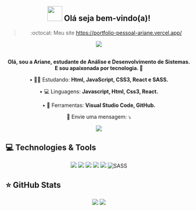 <span align="center">

## <img src="https://i.imgur.com/0hdZ65D.gif" width="40px"> Olá seja bem-vindo(a)!</h2>

</span>

<div align="center">
   
> :octocat: Meu site https://portfolio-pessoal-ariane.vercel.app/

<img src="https://media.giphy.com/media/L1R1tvI9svkIWwpVYr/giphy.gif"  />

</div>

<br>
<p align="center">
   <strong>Olá, sou a Ariane, estudante de Análise e Desenvolvimento de Sistemas.</strong><br />
   <strong>E sou apaixonada por tecnologia. 💓</strong>
</p>


<p align="center">
 • 👩‍💻  Estudando: <strong> Html, JavaScript, CSS3, React e SASS.</strong>
</p> 

<p align="center">
 • 💻  Linguagens: <strong>Javascript, Html, Css3, React.</strong>
</p>  


<p align="center">
• 🎨  Ferramentas: <strong>Visual Studio Code, GitHub.</strong>
</p>
   



<p align="center">
  💌 Envie uma mensagem: ⤵️
</p>

<p align="center">
    <a href="https://www.facebook.com/ariane.brum.54" alt="Facebook">
  <img src="https://img.shields.io/badge/-Facebook-3b5998?style=flat-square&logo=facebook&logoColor=white&link=https://www.facebook.com/ariane.brum.54"/></a>
 </p> 
 
 ## 💻 Technologies & Tools

<p align="center">
  
 
<img src="https://img.shields.io/badge/JavaScript-F7DF1E?style=for-the-badge&logo=javascript&logoColor=black"/>
<img src="https://img.shields.io/badge/HTML5-E34F26?style=for-the-badge&logo=html5&logoColor=white"/>
<img src="https://img.shields.io/badge/CSS3-1572B6?style=for-the-badge&logo=css3&logoColor=white"/>
<img src="https://img.shields.io/badge/GitHub-100000?style=for-the-badge&logo=github&logoColor=white"/>
<img src="https://img.shields.io/badge/React-20232A?style=for-the-badge&logo=react&logoColor=61DAFB"/>
<img alt="SASS" src="https://img.shields.io/badge/SASS-hotpink.svg?style=for-the-badge&logo=SASS&logoColor=white"/>

</p>

## ⭐ GitHub Stats

<p align = "center">
  <img src = "https://github-readme-stats.vercel.app/api?username=Ariane-Brum&show_icons=true&theme=tokyonight&line_height=27">
   <img src = "https://github-readme-stats.vercel.app/api/top-langs/?username=Ariane-Brum&langs_count=5&theme=tokyonight">
</p>
